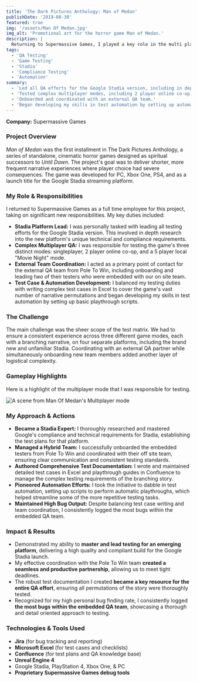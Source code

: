 ```yaml
---
title: 'The Dark Pictures Anthology: Man of Medan'
publishDate: '2019-08-30'
featured: true
img: '/assets/Man Of Medan.jpg'
img_alt: 'Promotional art for the horror game Man of Medan.'
description: |
  Returning to Supermassive Games, I played a key role in the multi platform QA of this cinematic horror title, notably leading testing efforts for the Google Stadia version and focusing on complex networked multiplayer modes.
tags:
  - 'QA Testing'
  - 'Game Testing'
  - 'Stadia'
  - 'Compliance Testing'
  - 'Automation'
summary:
  - 'Led all QA efforts for the Google Stadia version, including in depth platform research.'
  - 'Tested complex multiplayer modes, including 2 player online co-op and 5 player local.'
  - 'Onboarded and coordinated with an external QA team.'
  - 'Began developing my skills in test automation by setting up automated playthrough scripts.'
---
```


**Company:** Supermassive Games

### Project Overview
*Man of Medan* was the first installment in The Dark Pictures Anthology, a series of standalone, cinematic horror games designed as spiritual successors to *Until Dawn*. The project's goal was to deliver shorter, more frequent narrative experiences where player choice had severe consequences. The game was developed for PC, Xbox One, PS4, and as a launch title for the Google Stadia streaming platform.

### My Role & Responsibilities
I returned to Supermassive Games as a full time employee for this project, taking on significant new responsibilities. My key duties included:
* **Stadia Platform Lead:** I was personally tasked with leading all testing efforts for the Google Stadia version. This involved in depth research into the new platform's unique technical and compliance requirements.
* **Complex Multiplayer QA:** I was responsible for testing the game's three distinct modes: singleplayer, 2 player online co-op, and a 5 player local "Movie Night" mode.
* **External Team Coordination:** I acted as a primary point of contact for the external QA team from Pole To Win, including onboarding and leading two of their testers who were embedded with our on site team.
* **Test Case & Automation Development:** I balanced my testing duties with writing complex test cases in Excel to cover the game's vast number of narrative permutations and began developing my skills in test automation by setting up basic playthrough scripts.

### The Challenge
The main challenge was the sheer scope of the test matrix. We had to ensure a consistent experience across three different game modes, each with a branching narrative, on four separate platforms, including the brand new and unfamiliar Stadia. Coordinating with an external QA partner while simultaneously onboarding new team members added another layer of logistical complexity.

### Gameplay Highlights

Here is a highlight of the multiplayer mode that I was responsible for testing.

<img src="/assets/Man Of Medan Highlight.webp" alt="A scene from Man Of Medan's Multiplayer mode" class="centered-image" />

### My Approach & Actions
* **Became a Stadia Expert:** I thoroughly researched and mastered Google's compliance and technical requirements for Stadia, establishing the test plans for that platform.
* **Managed a Hybrid Team:** I successfully onboarded the embedded testers from Pole To Win and coordinated with their off site team, ensuring clear communication and consistent testing standards.
* **Authored Comprehensive Test Documentation:** I wrote and maintained detailed test cases in Excel and playthrough guides in Confluence to manage the complex testing requirements of the branching story.
* **Pioneered Automation Efforts:** I took the initiative to dabble in test automation, setting up scripts to perform automatic playthroughs, which helped streamline some of the more repetitive testing tasks.
* **Maintained High Bug Output:** Despite balancing test case writing and team coordination, I consistently logged the most bugs within the embedded QA team.

### Impact & Results
* Demonstrated my ability to **master and lead testing for an emerging platform**, delivering a high quality and compliant build for the Google Stadia launch.
* My effective coordination with the Pole To Win team **created a seamless and productive partnership**, allowing us to meet tight deadlines.
* The robust test documentation I created **became a key resource for the entire QA effort**, ensuring all permutations of the story were thoroughly tested.
* Recognized for my high personal bug finding rate, I consistently logged **the most bugs within the embedded QA team**, showcasing a thorough and detail oriented approach to testing.

### Technologies & Tools Used
* **Jira** (for bug tracking and reporting)
* **Microsoft Excel** (for test cases and checklists)
* **Confluence** (for test plans and QA knowledge base)
* **Unreal Engine 4**
* Google Stadia, PlayStation 4, Xbox One, & PC
* **Proprietary Supermassive Games debug tools**
